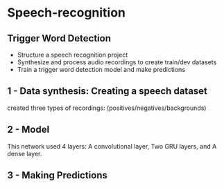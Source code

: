 # Speech-recognition
## Trigger Word Detection
 - Structure a speech recognition project
 - Synthesize and process audio recordings to create train/dev datasets
 - Train a trigger word detection model and make predictions

## 1 - Data synthesis: Creating a speech dataset

created three types of recordings: (positives/negatives/backgrounds)

## 2 - Model
 This network used 4 layers: A convolutional layer, Two GRU layers, and A dense layer. 

## 3 - Making Predictions

